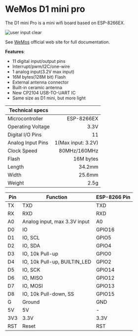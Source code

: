 WeMos D1 mini pro
=================

The D1 mini Pro is a mini wifi board based on ESP-8266EX.

![user input clear](https://corerd.github.io/WeMosD1/img/D1-mini-pro.jpg)

See [WeMos](https://www.wemos.cc/product/d1-mini-pro.html) official web site for full documentation.


**Features**:

- 11 digital input/output pins
- Interrupt/pwm/I2C/one-wire
- 1 analog input(3.2V max input)
- 16M bytes(128M bit) Flash
- External antenna connector
- Built-in ceramic antenna
- New CP2104 USB-TO-UART IC
- Same size as D1 mini, but more light


Technical specs   ||
----------------- | ------------------:
Microcontroller   | ESP-8266EX
Operating Voltage | 3.3V
Digital I/O Pins  | 11
Analog Input Pins | 1(Max input: 3.2V)
Clock Speed       | 80MHz/160MHz
Flash             | 16M bytes
Length            | 34.2mm
Width             | 25.6mm
Weight            | 2.5g


Pin | Function                      | ESP-8266 Pin
--- | ----------------------------- | ------------
TX  | TXD                           | TXD
RX  | RXD                           | RXD
A0  | Analog input, max 3.3V input  | A0
D0  | IO                            | GPIO16
D1  | IO, SCL                       | GPIO5
D2  | IO, SDA                       | GPIO4
D3  | IO, 10k Pull-up               | GPIO0
D4  | IO, 10k Pull-up, BUILTIN_LED  | GPIO2
D5  | IO, SCK                       | GPIO14
D6  | IO, MISO                      | GPIO12
D7  | IO, MOSI                      | GPIO13
D8  | IO, 10k Pull-down, SS         | GPIO15
G   | Ground                        | GND
5V  | 5V                            | -
3V3 | 3.3V                          | 3.3V
RST | Reset                         | RST
